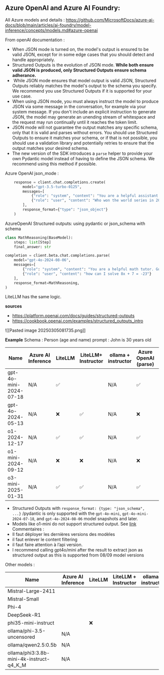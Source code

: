
## Azure OpenAI and Azure AI Foundry: 

All Azure models and details : https://github.com/MicrosoftDocs/azure-ai-docs/blob/main/articles/ai-foundry/model-inference/concepts/models.md#azure-openai

From openAI documentation : 
- When JSON mode is turned on, the model's output is ensured to be valid JSON, except for in some edge cases that you should detect and handle appropriately.
- Structured Outputs is the evolution of JSON mode. **While both ensure valid JSON is produced, only Structured Outputs ensure schema adherance.** 
-  While JSON mode ensures that model output is valid JSON, Structured Outputs reliably matches the model's output to the schema you specify. We recommend you use Structured Outputs if it is supported for your use case.
- When using JSON mode, you must always instruct the model to produce JSON via some message in the conversation, for example via your system message. If you don't include an explicit instruction to generate JSON, the model may generate an unending stream of whitespace and the request may run continually until it reaches the token limit.
- JSON mode will not guarantee the output matches any specific schema, only that it is valid and parses without errors. You should use Structured Outputs to ensure it matches your schema, or if that is not possible, you should use a validation library and potentially retries to ensure that the output matches your desired schema.
- The new version of the SDK introduces a `parse` helper to provide your own Pydantic model instead of having to define the JSON schema. We recommend using this method if possible.

Azure OpenAI json_mode : 
```python
    response = client.chat.completions.create(
        model="gpt-3.5-turbo-0125",
        messages=[
            {"role": "system", "content": "You are a helpful assistant designed to output JSON."},
            {"role": "user", "content": "Who won the world series in 2020? Please respond in the format {winner: ...}"}
        ],
        response_format={"type": "json_object"}
    )
```


AzureOpenAI Structured outputs: using pydantic or json_schema with schema
```python
class MathReasoning(BaseModel):
    steps: list[Step]
    final_answer: str

completion = client.beta.chat.completions.parse(
    model="gpt-4o-2024-08-06",
    messages=[
        {"role": "system", "content": "You are a helpful math tutor. Guide the user through the solution step by step."},
        {"role": "user", "content": "how can I solve 8x + 7 = -23"}
    ],
    response_format=MathReasoning,
)
```
LiteLLM has the same logic.


**sources**
- https://platform.openai.com/docs/guides/structured-outputs
- https://cookbook.openai.com/examples/structured_outputs_intro

![[Pasted image 20250305081735.png]]

**Example**
Schema : Person (age and name)
prompt : John is 30 years old

| Name                   | Azure AI Inference | LiteLLM | LiteLLM+ Instructor | ollama + instructor | Azure OpenAI (parse) | Azure OpenAI |     |
| ---------------------- | ------------------ | ------- | ------------------- | ------------------- | -------------------- | ------------ | --- |
| gpt-4o-mini-2024-07-18 | N/A                | ✅       |                     | N/A                 | ✅                    | ✅            |     |
| gpt-4o-2024-05-13      | N/A                | ❌       | ✅                   | N/A                 | ❌                    | ✅            |     |
| o1-2024-12-17          | N/A                | ✅       | ✅                   | N/A                 | ✅                    | ✅            |     |
| o1-mini-2024-09-12     | N/A                | ❌       | ❌                   | N/A                 | ❌                    | ❌            |     |
| o3-mini-2025-01-31     | N/A                | ✅       | ✅                   | N/A                 | ✅                    | ✅            |     |

- Structured Outputs with `response_format: {type: "json_schema", ...}` /pydantic is only supported with the `gpt-4o-mini`, `gpt-4o-mini-2024-07-18`, and `gpt-4o-2024-08-06` model snapshots and later.
- Models like o1-mini do not support structured output. See [link](https://github.com/MicrosoftDocs/azure-ai-docs/blob/main/articles/ai-foundry/model-inference/concepts/models.md#azure-openai) 
Commentaires : 
- Il faut déployer les dernières versions des modèles 
- il faut enlever le content filtering
- il faut faire attention à l’api version.
- I recommend calling gpt4o/mini after the result to extract json as structured output as this is supported from 08/09 model versions

Other models : 

| Name                                     | Azure AI Inference | LiteLLM | LiteLLM + Instructor | ollama + instructor |
| ---------------------------------------- | ------------------ | ------- | -------------------- | ------------------- |
| Mistral-Large-2411                       |                    |         |                      |                     |
| Mistral-Small                            |                    |         |                      |                     |
| Phi-4                                    |                    |         |                      |                     |
| DeepSeek-R1                              |                    |         |                      |                     |
| phi35-mini-instruct                      |                    | ❌       |                      |                     |
| ollama/phi-3.5-uncensored                | N/A                |         |                      |                     |
| ollama/qwen2.5:0.5b                      | N/A                |         |                      |                     |
| ollama/phi3:3.8b-mini-4k-instruct-q4_K_M | N/A                |         |                      |                     |
